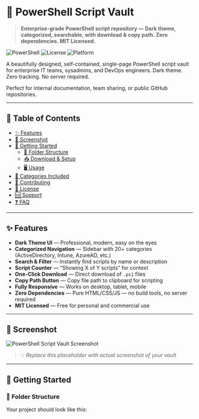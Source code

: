 # 🚀 PowerShell Script Vault

> **Enterprise-grade PowerShell script repository — Dark theme, categorized, searchable, with download & copy path. Zero dependencies. MIT Licensed.**

![PowerShell](https://img.shields.io/badge/PowerShell-5.1%20|%207.0+-blue.svg)
![License](https://img.shields.io/badge/License-MIT-green.svg)
![Platform](https://img.shields.io/badge/Platform-Windows%20|%20Linux%20|%20macOS-lightgrey.svg)

A beautifully designed, self-contained, single-page PowerShell script vault for enterprise IT teams, sysadmins, and DevOps engineers. Dark theme. Zero tracking. No server required.

Perfect for internal documentation, team sharing, or public GitHub repositories.

---

## 📖 Table of Contents

- [✨ Features](#-features)
- [📸 Screenshot](#-screenshot)
- [🚀 Getting Started](#-getting-started)
  - [📁 Folder Structure](#-folder-structure)
  - [📥 Download & Setup](#-download--setup)
  - [🖥️ Usage](#️-usage)
- [🧩 Categories Included](#-categories-included)
- [🤝 Contributing](#-contributing)
- [📄 License](#-license)
- [🆘 Support](#-support)
- [❓ FAQ](#-faq)

---

## ✨ Features

- **Dark Theme UI** — Professional, modern, easy on the eyes
- **Categorized Navigation** — Sidebar with 20+ categories (ActiveDirectory, Intune, AzureAD, etc.)
- **Search & Filter** — Instantly find scripts by name or description
- **Script Counter** — “Showing X of Y scripts” for context
- **One-Click Download** — Direct download of `.ps1` files
- **Copy Path Button** — Copy file path to clipboard for scripting
- **Fully Responsive** — Works on desktop, tablet, mobile
- **Zero Dependencies** — Pure HTML/CSS/JS — no build tools, no server required
- **MIT Licensed** — Free for personal and commercial use

---

## 📸 Screenshot

![PowerShell Script Vault Screenshot](https://via.placeholder.com/1200x600/1e1e1e/ffffff?text=PowerShell+Script+Vault+-+Dark+Theme+UI)

> 💡 *Replace this placeholder with actual screenshot of your vault*

---

## 🚀 Getting Started

### 📁 Folder Structure

Your project should look like this:
